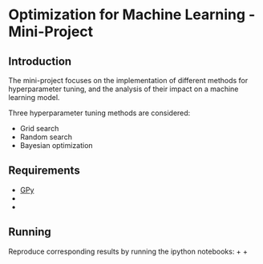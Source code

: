# Optimization for Machine Learning - Mini-Project

## Introduction
The mini-project focuses on the implementation of different methods for hyperparameter tuning,
and the analysis of their impact on a machine learning model.

Three hyperparameter tuning methods are considered:
+ Grid search
+ Random search
+ Bayesian optimization




## Requirements
+ [GPy](https://github.com/SheffieldML/GPy)
+
+

## Running
Reproduce corresponding results by running the ipython notebooks:
+
+
